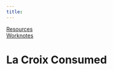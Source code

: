 ```yaml
---
title: 
---
```

[Resources](./resources.md)  
[Worknotes](./worknotes.md)

<h1>La Croix Consumed<span id="la-croix"></span></h1>

<script>
        let la_croix = document.getElementById("la-croix");
        let la_croix_consumed = 0;
        let today = new Date();
        la_croix.innerHTML = la_croix_consumed;

        function calculate_la_croix() {
            let tomorrow = new Date();
            tomorrow.setTime(today.getTime() + la_croix_consumed * 86400000);
            la_croix.innerHTML = tomorrow;
        }
</script>